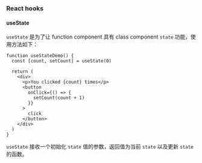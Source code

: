 ### React hooks

#### useState
`useState` 是为了让 function component 具有 class component `state` 功能，使用方法如下：
``` tsx
function useStateDemo() {
  const [count, setCount] = useState(0)

  return (
    <div>
      <p>You clicked {count} times</p>
      <button
        onClick={() => {
          setCount(count + 1)
        }}
      >
        click
      </button>
    </div>
  )
}
```
`useState` 接收一个初始化 `state` 值的参数，返回值为当前 `state` 以及更新 `state` 的函数。
